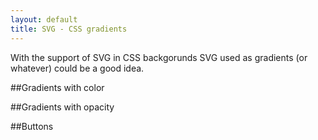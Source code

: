 ```yaml
---
layout: default
title: SVG - CSS gradients
---
```


With the support of SVG in CSS backgorunds SVG used as gradients (or whatever) could be a good idea.

##Gradients with color

##Gradients with opacity

##Buttons